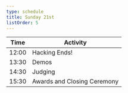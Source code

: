 ```yaml
---
type: schedule
title: Sunday 21st
listOrder: 5
---
```


| Time  | Activity                    |
|-------|-----------------------------|
| 12:00 | Hacking Ends!               |
| 13:30 | Demos                       |
| 14:30 | Judging                     |
| 15:30 | Awards and Closing Ceremony |
